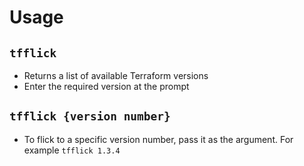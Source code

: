 # Usage

## `tfflick`
* Returns a list of available Terraform versions
* Enter the required version at the prompt

## `tfflick {version number}`
* To flick to a specific version number, pass it as the argument. For example `tfflick 1.3.4`
